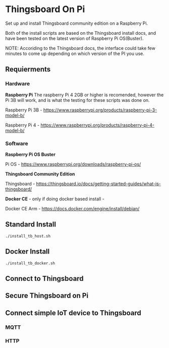 # Thingsboard On Pi
Set up and install Thingsboard community edition on a Raspberry Pi. 

Both of the install scripts are based on the Thingsboard install docs, and have been tested on the latest version of Raspberry Pi OS(Buster).

NOTE: Accoriding to the Thingsboard docs, the interface could take few minutes to come up depending on which version of the PI you use.

## Requierments

### Hardware

**Raspberry Pi**
The raspberry Pi 4 2GB or higher is recomended, however the Pi 3B will work, and is what the testing for these scripts was done on.

Raspberry Pi 3B - https://www.raspberrypi.org/products/raspberry-pi-3-model-b/

Raspberry Pi 4 - https://www.raspberrypi.org/products/raspberry-pi-4-model-b/

### Software

**Raspberry Pi OS Buster**

Pi OS - https://www.raspberrypi.org/downloads/raspberry-pi-os/

**Thingsboard Community Edition**

Thingsboard - https://thingsboard.io/docs/getting-started-guides/what-is-thingsboard/

**Docker CE** - only if doing docker based install -

Docker CE Arm - https://docs.docker.com/engine/install/debian/

## Standard Install

```
./install_tb_host.sh
```

## Docker Install

```
./install_tb_docker.sh
```

## Connect to Thingsboard

## Secure Thingsboard on Pi

## Connect simple IoT device to Thingsboard
### MQTT
### HTTP
